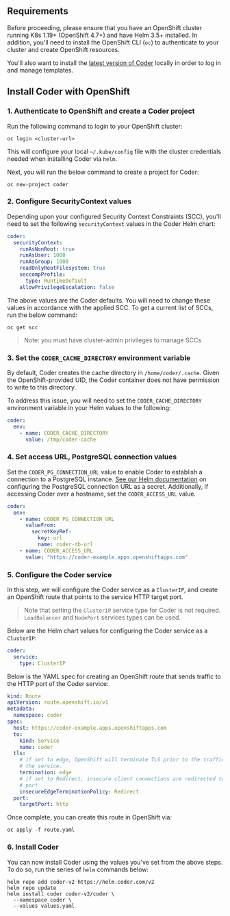 ## Requirements

Before proceeding, please ensure that you have an OpenShift cluster running K8s
1.19+ (OpenShift 4.7+) and have Helm 3.5+ installed. In addition, you'll need to
install the OpenShift CLI (`oc`) to authenticate to your cluster and create OpenShift
resources.

You'll also want to install the [latest version of Coder](https://github.com/coder/coder/releases/latest)
locally in order to log in and manage templates.

## Install Coder with OpenShift

### 1. Authenticate to OpenShift and create a Coder project

Run the following command to login to your OpenShift cluster:

```console
oc login <cluster-url>
```

This will configure your local `~/.kube/config` file with the cluster credentials
needed when installing Coder via `helm`.

Next, you will run the below command to create a project for Coder:

```console
oc new-project coder
```

### 2. Configure SecurityContext values

Depending upon your configured Security Context Constraints (SCC), you'll need to set
the following `securityContext` values in the Coder Helm chart:

```yaml
coder:
  securityContext:
    runAsNonRoot: true
    runAsUser: 1000
    runAsGroup: 1000
    readOnlyRootFilesystem: true
    seccompProfile:
      type: RuntimeDefault
    allowPrivilegeEscalation: false
```

The above values are the Coder defaults. You will need to change these values in
accordance with the applied SCC. To get a current list of SCCs, run the below command:

```console
oc get scc
```

> Note: you must have cluster-admin privileges to manage SCCs

### 3. Set the `CODER_CACHE_DIRECTORY` environment variable

By default, Coder creates the cache directory in `/home/coder/.cache`. Given the
OpenShift-provided UID, the Coder container does not have permission to write to
this directory.

To address this issue, you will need to set the `CODER_CACHE_DIRECTORY` environment
variable in your Helm values to the following:

```yaml
coder:
  env:
    - name: CODER_CACHE_DIRECTORY
      value: /tmp/coder-cache
```

### 4. Set access URL, PostgreSQL connection values

Set the `CODER_PG_CONNECTION_URL` value to enable Coder to establish a connection
to a PostgreSQL instance. [See our Helm documentation](./kubernetes.md) on configuring
the PostgreSQL connection URL as a secret. Additionally, if accessing Coder over a hostname, set
the `CODER_ACCESS_URL` value.

```yaml
coder:
  env:
    - name: CODER_PG_CONNECTION_URL
      valueFrom:
        secretKeyRef:
          key: url
          name: coder-db-url
    - name: CODER_ACCESS_URL
      value: "https://coder-example.apps.openshiftapps.com"
```

### 5. Configure the Coder service

In this step, we will configure the Coder service as a `ClusterIP`, and create an
OpenShift route that points to the service HTTP target port.

> Note that setting the `ClusterIP` service type for Coder is not required.
> `LoadBalancer` and `NodePort` services types can be used.

Below are the Helm chart values for configuring the Coder service as a `ClusterIP`:

```yaml
coder:
  service:
    type: ClusterIP
```

Below is the YAML spec for creating an OpenShift route that sends traffic to the
HTTP port of the Coder service:

```yaml
kind: Route
apiVersion: route.openshift.io/v1
metadata:
  namespace: coder
spec:
  host: https://coder-example.apps.openshiftapps.com
  to:
    kind: Service
    name: coder
  tls:
    # if set to edge, OpenShift will terminate TLS prior to the traffic reaching
    # the service.
    termination: edge
    # if set to Redirect, insecure client connections are redirected to the secure
    # port
    insecureEdgeTerminationPolicy: Redirect
  port:
    targetPort: http
```

Once complete, you can create this route in OpenShift via:

```console
oc apply -f route.yaml
```

### 6. Install Coder

You can now install Coder using the values you've set from the above steps. To do
so, run the series of `helm` commands below:

```console
helm repo add coder-v2 https://helm.coder.com/v2
helm repo update
helm install coder coder-v2/coder \
  --namespace coder \
  --values values.yaml
```

